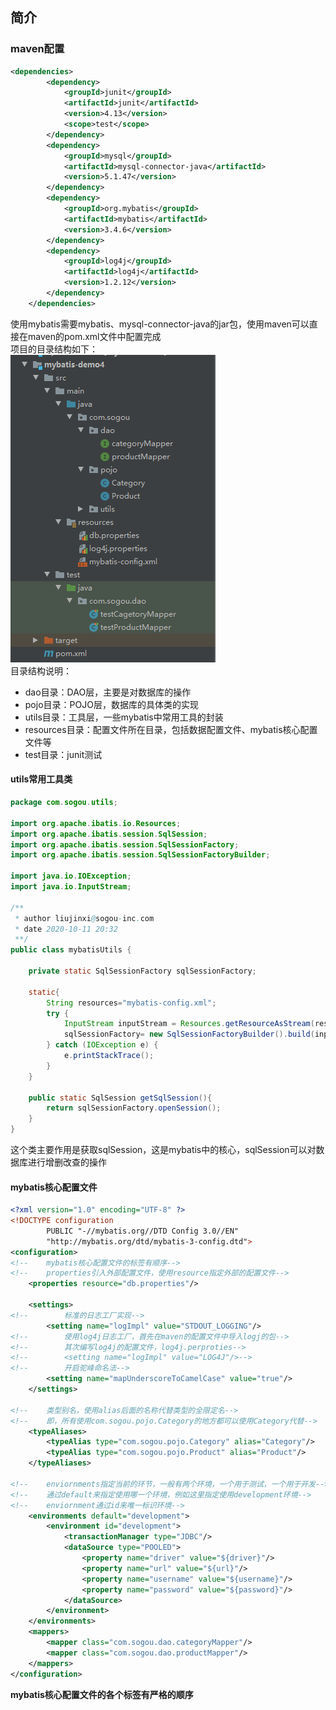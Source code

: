 ## 简介  
### maven配置  
```xml
<dependencies>
        <dependency>
            <groupId>junit</groupId>
            <artifactId>junit</artifactId>
            <version>4.13</version>
            <scope>test</scope>
        </dependency>
        <dependency>
            <groupId>mysql</groupId>
            <artifactId>mysql-connector-java</artifactId>
            <version>5.1.47</version>
        </dependency>
        <dependency>
            <groupId>org.mybatis</groupId>
            <artifactId>mybatis</artifactId>
            <version>3.4.6</version>
        </dependency>
        <dependency>
            <groupId>log4j</groupId>
            <artifactId>log4j</artifactId>
            <version>1.2.12</version>
        </dependency>
    </dependencies>
```  
使用mybatis需要mybatis、mysql-connector-java的jar包，使用maven可以直接在maven的pom.xml文件中配置完成  
项目的目录结构如下：  
![title](https://raw.githubusercontent.com/liujinxi931204/image/master/gitnote/2020/10/19/1603092864744-1603092864746.png)  
目录结构说明：  
+ dao目录：DAO层，主要是对数据库的操作  
+ pojo目录：POJO层，数据库的具体类的实现  
+ utils目录：工具层，一些mybatis中常用工具的封装  
+ resources目录：配置文件所在目录，包括数据配置文件、mybatis核心配置文件等  
+ test目录：junit测试  
#### utils常用工具类  
```java
package com.sogou.utils;

import org.apache.ibatis.io.Resources;
import org.apache.ibatis.session.SqlSession;
import org.apache.ibatis.session.SqlSessionFactory;
import org.apache.ibatis.session.SqlSessionFactoryBuilder;

import java.io.IOException;
import java.io.InputStream;

/**
 * author liujinxi@sogou-inc.com
 * date 2020-10-11 20:32
 **/
public class mybatisUtils {

    private static SqlSessionFactory sqlSessionFactory;

    static{
        String resources="mybatis-config.xml";
        try {
            InputStream inputStream = Resources.getResourceAsStream(resources);
            sqlSessionFactory= new SqlSessionFactoryBuilder().build(inputStream);
        } catch (IOException e) {
            e.printStackTrace();
        }
    }

    public static SqlSession getSqlSession(){
        return sqlSessionFactory.openSession();
    }
}
```  
这个类主要作用是获取sqlSession，这是mybatis中的核心，sqlSession可以对数据库进行增删改查的操作  
#### mybatis核心配置文件  
```xml
<?xml version="1.0" encoding="UTF-8" ?>
<!DOCTYPE configuration
        PUBLIC "-//mybatis.org//DTD Config 3.0//EN"
        "http://mybatis.org/dtd/mybatis-3-config.dtd">
<configuration>
<!--    mybatis核心配置文件的标签有顺序-->
<!--    properties引入外部配置文件，使用resource指定外部的配置文件-->
    <properties resource="db.properties"/>
    
    <settings>
<!--        标准的日志工厂实现-->
        <setting name="logImpl" value="STDOUT_LOGGING"/>
<!--        使用log4j日志工厂，首先在maven的配置文件中导入logj的包-->
<!--        其次编写log4j的配置文件，log4j.perproties-->
<!--        <setting name="logImpl" value="LOG4J"/>-->
<!--        开启驼峰命名法-->
        <setting name="mapUnderscoreToCamelCase" value="true"/>
    </settings>

<!--    类型别名，使用alias后面的名称代替类型的全限定名-->
<!--    即，所有使用com.sogou.pojo.Category的地方都可以使用Category代替-->
    <typeAliases>
        <typeAlias type="com.sogou.pojo.Category" alias="Category"/>
        <typeAlias type="com.sogou.pojo.Product" alias="Product"/>
    </typeAliases>

<!--    enviornments指定当前的环节，一般有两个环境，一个用于测试，一个用于开发-->
<!--    通过default来指定使用哪一个环境，例如这里指定使用development环境-->
<!--    enviornment通过id来唯一标识环境-->
    <environments default="development">
        <environment id="development">
            <transactionManager type="JDBC"/>
            <dataSource type="POOLED">
                <property name="driver" value="${driver}"/>
                <property name="url" value="${url}"/>
                <property name="username" value="${username}"/>
                <property name="password" value="${password}"/>
            </dataSource>
        </environment>
    </environments>
    <mappers>
        <mapper class="com.sogou.dao.categoryMapper"/>
        <mapper class="com.sogou.dao.productMapper"/>
    </mappers>
</configuration>
```  
**mybatis核心配置文件的各个标签有严格的顺序**  

  




